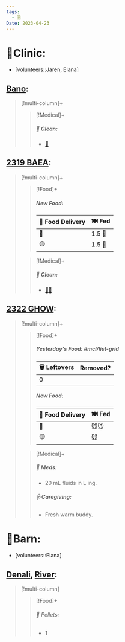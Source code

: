 ```yaml
---
tags:
  - 🗒️
Date: 2023-04-23
---
```


# 🏥Clinic:
- [volunteers::Jaren, Elana]

## [Bano](../RARE%20Birds/Ed%20Birds/Bano.md):
> [!multi-column]+
>
>> [!Medical]+
>>##### 🫧 Clean:
>> - [🧽](../Admin/Codes/Scrubbed%20cage.md)

## [2319 BAEA](../RARE%20Birds/2319%20BAEA.md):
> [!multi-column]+
>
>> [!Food]+
>> ##### New Food:
>> |🚚 Food Delivery| 🍽️ Fed|
>> |---|---|
>>|🫱|1.5 🐀
>>|🟡|1.5 🐀
>
>> [!Medical]+
>>##### 🫧 Clean:
>> - [🧼➗](../Admin/Codes/Cleaned%20with%20divider.md)

## [2322 GHOW](../RARE%20Birds/2322%20GHOW.md):
> [!multi-column]+
>
>> [!Food]+
>> ##### Yesterday's Food: #mcl/list-grid
>> |🗑️ Leftovers| Removed?
>> |---|---|
>>|0|
>>
>> ##### New Food:
>> |🚚 Food Delivery| 🍽️ Fed|
>> |---|---|
>>|🫱|🐭🐭|
>>|🟡|🐭|
>
>> [!Medical]+
>> ##### 💊 Meds:
>> - 20 mL fluids in L ing.
>>
>> ##### 🩺Caregiving:
>> - Fresh warm buddy.

# 🏡Barn:
- [volunteers::Elana]

## [Denali](../RARE%20Birds/Ed%20Birds/Denali.md), [River](../RARE%20Birds/Ed%20Birds/River.md):
> [!multi-column]
>
>> [!Food]+
>>###### 💩 Pellets:
>>- 1
>>

